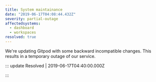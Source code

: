 ```yaml
---
title: System maintainance
date: "2019-06-17T04:08:44.432Z"
severity: partial-outage
affectedsystems:
  - dashboard
  - workspaces
resolved: true
---
```


We're updating Gitpod with some backward incompatible changes. This results in a temporary outage of our service.

<!--- language code: en -->

::: update Resolved | 2019-06-17T04:40:00.000Z

:::
